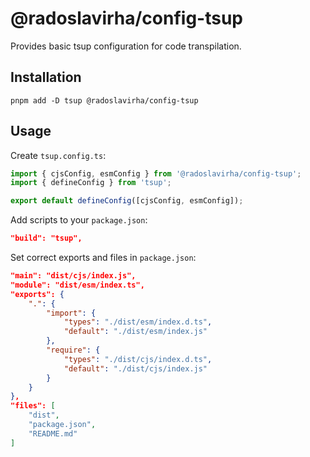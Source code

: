 # @radoslavirha/config-tsup

Provides basic tsup configuration for code transpilation.

## Installation

`pnpm add -D tsup @radoslavirha/config-tsup`

## Usage

Create `tsup.config.ts`:

```ts
import { cjsConfig, esmConfig } from '@radoslavirha/config-tsup';
import { defineConfig } from 'tsup';

export default defineConfig([cjsConfig, esmConfig]);
```

Add scripts to your `package.json`:

```json
"build": "tsup",
```

Set correct exports and files in `package.json`:

```json
"main": "dist/cjs/index.js",
"module": "dist/esm/index.ts",
"exports": {
    ".": {
        "import": {
            "types": "./dist/esm/index.d.ts",
            "default": "./dist/esm/index.js"
        },
        "require": {
            "types": "./dist/cjs/index.d.ts",
            "default": "./dist/cjs/index.js"
        }
    }
},
"files": [
    "dist",
    "package.json",
    "README.md"
]
```
